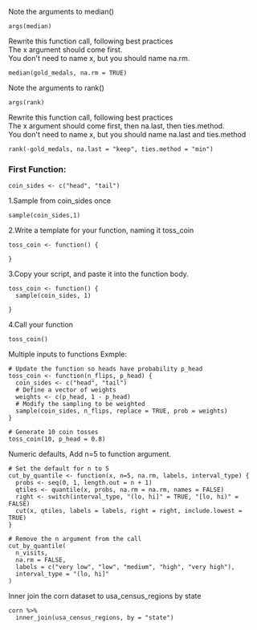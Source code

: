 Note the arguments to median()
```
args(median)
```
Rewrite this function call, following best practices
<br>The x argument should come first.
<br>You don't need to name x, but you should name na.rm.
```
median(gold_medals, na.rm = TRUE)
```

Note the arguments to rank()
```
args(rank)
```
Rewrite this function call, following best practices
<br>The x argument should come first, then na.last, then ties.method.
<br>You don't need to name x, but you should name na.last and ties.method
```
rank(-gold_medals, na.last = "keep", ties.method = "min")
```
### First Function:
```
coin_sides <- c("head", "tail")
```
1.Sample from coin_sides once
```
sample(coin_sides,1)
```

2.Write a template for your function, naming it toss_coin
```
toss_coin <- function() {
  
}
```
3.Copy your script, and paste it into the function body.
```
toss_coin <- function() {
  sample(coin_sides, 1)
  
}
```
4.Call your function
```
toss_coin()
```
Multiple inputs to functions Exmple:
```
# Update the function so heads have probability p_head
toss_coin <- function(n_flips, p_head) {
  coin_sides <- c("head", "tail")
  # Define a vector of weights
  weights <- c(p_head, 1 - p_head)
  # Modify the sampling to be weighted 
  sample(coin_sides, n_flips, replace = TRUE, prob = weights)
}

# Generate 10 coin tosses
toss_coin(10, p_head = 0.8)
```
Numeric defaults, Add n=5 to function argument.
```
# Set the default for n to 5
cut_by_quantile <- function(x, n=5, na.rm, labels, interval_type) {
  probs <- seq(0, 1, length.out = n + 1)
  qtiles <- quantile(x, probs, na.rm = na.rm, names = FALSE)
  right <- switch(interval_type, "(lo, hi]" = TRUE, "[lo, hi)" = FALSE)
  cut(x, qtiles, labels = labels, right = right, include.lowest = TRUE)
}

# Remove the n argument from the call
cut_by_quantile(
  n_visits, 
  na.rm = FALSE, 
  labels = c("very low", "low", "medium", "high", "very high"),
  interval_type = "(lo, hi]"
)
```
Inner join the corn dataset to usa_census_regions by state
```
corn %>%
  inner_join(usa_census_regions, by = "state")
```
